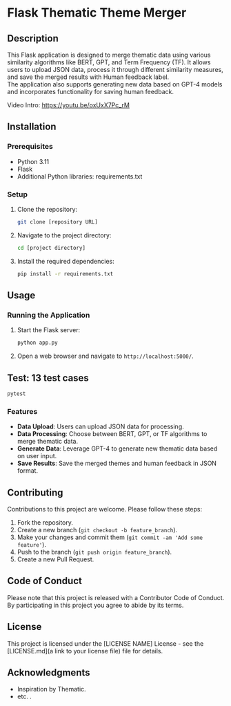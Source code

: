 
# Flask Thematic Theme Merger

## Description
This Flask application is designed to merge thematic data using various similarity algorithms like BERT, GPT, and Term Frequency (TF). It allows users to upload JSON data, process it through different similarity measures, and save the merged results with Human feedback label.  
The application also supports generating new data based on GPT-4 models and incorporates functionality for saving human feedback.


Video Intro:
https://youtu.be/oxUxX7Pc_rM


## Installation

### Prerequisites
- Python 3.11
- Flask
- Additional Python libraries: requirements.txt

### Setup
1. Clone the repository:
   ```bash
   git clone [repository URL]
   ```
2. Navigate to the project directory:
   ```bash
   cd [project directory]
   ```
3. Install the required dependencies:
   ```bash
   pip install -r requirements.txt
   ```

## Usage

### Running the Application
1. Start the Flask server:
   ```bash
   python app.py
   ```
2. Open a web browser and navigate to `http://localhost:5000/`.

## Test: 13 test cases
   ```bash
   pytest
   ```

### Features
- **Data Upload**: Users can upload JSON data for processing.
- **Data Processing**: Choose between BERT, GPT, or TF algorithms to merge thematic data.
- **Generate Data**: Leverage GPT-4 to generate new thematic data based on user input.
- **Save Results**: Save the merged themes and human feedback in JSON format.

## Contributing
Contributions to this project are welcome. Please follow these steps:
1. Fork the repository.
2. Create a new branch (`git checkout -b feature_branch`).
3. Make your changes and commit them (`git commit -am 'Add some feature'`).
4. Push to the branch (`git push origin feature_branch`).
5. Create a new Pull Request.

## Code of Conduct
Please note that this project is released with a Contributor Code of Conduct. By participating in this project you agree to abide by its terms.

## License
This project is licensed under the [LICENSE NAME] License - see the [LICENSE.md](a link to your license file) file for details.

## Acknowledgments

- Inspiration by Thematic.
- etc.
.
